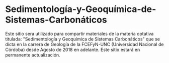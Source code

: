 # Sedimentología-y-Geoquímica-de-Sistemas-Carbonáticos
Este sitio sera utilizado para compartir materiales de la materia optativa titulada: "Sedimentología y Geoquímica de Sistemas Carbonáticos" que se dicta en la carrera de Geología de la FCEFyN-UNC (Universidad Nacional de Córdoba) desde Agosto de 2018 en adelante. Este sitio estará en permanente actualización.
